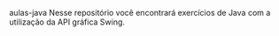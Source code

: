 aulas-java
Nesse repositório você encontrará exercícios de Java com a utilização da API gráfica Swing.
